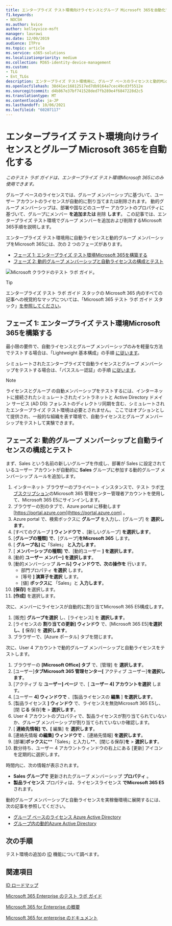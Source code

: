 ```yaml
---
title: エンタープライズ テスト環境向けライセンスとグループ Microsoft 365を自動化する
f1.keywords:
- NOCSH
ms.author: kvice
author: kelleyvice-msft
manager: laurawi
ms.date: 12/09/2019
audience: ITPro
ms.topic: article
ms.service: o365-solutions
ms.localizationpriority: medium
ms.collection: M365-identity-device-management
ms.custom:
- TLG
- Ent_TLGs
description: エンタープライズ テスト環境用に、グループ ベースのライセンスと動的Microsoft 365メンバーシップを構成します。
ms.openlocfilehash: 38d41ec16812517ed7db9164a7cec49cd3f5512e
ms.sourcegitcommit: d4b867e37bf741528ded7fb289e4f6847228d2c5
ms.translationtype: MT
ms.contentlocale: ja-JP
ms.lasthandoff: 10/06/2021
ms.locfileid: "60207117"
---
```

# <a name="automate-licensing-and-group-membership-for-your-microsoft-365-for-enterprise-test-environment"></a>エンタープライズ テスト環境向けライセンスとグループ Microsoft 365を自動化する

*このテスト ラボ ガイドは、エンタープライズ テスト環境Microsoft 365にのみ使用できます。*

グループ ベースのライセンスでは、グループ メンバーシップに基づいて、ユーザー アカウントのライセンスが自動的に割り当てまたは削除されます。 動的グループ メンバーシップは、部署や国などのユーザー アカウントのプロパティに基づいて、グループにメンバー **を追加または** 削除 **します**。 この記事では、エンタープライズ テスト環境でグループ メンバーを追加および削除するMicrosoft 365手順を説明します。

エンタープライズ テスト環境用に自動ライセンスと動的グループ メンバーシップをMicrosoft 365には、次の 2 つのフェーズがあります。

- [フェーズ 1: エンタープライズ テスト環境Microsoft 365を構築する](#phase-1-build-out-your-microsoft-365-for-enterprise-test-environment)
- [フェーズ 2: 動的グループ メンバーシップと自動ライセンスの構成とテスト](#phase-2-configure-and-test-dynamic-group-membership-and-automatic-licensing)

![Microsoft クラウドのテスト ラボ ガイド。](../media/m365-enterprise-test-lab-guides/cloud-tlg-icon.png) 
    
> [!TIP]
> エンタープライズ テスト ラボ ガイド スタックの Microsoft 365 内のすべての記事への視覚的なマップについては、「Microsoft 365 テスト ラボ ガイド スタック」[を参照してください](../downloads/Microsoft365EnterpriseTLGStack.pdf)。
  
## <a name="phase-1-build-out-your-microsoft-365-for-enterprise-test-environment"></a>フェーズ 1: エンタープライズ テスト環境Microsoft 365を構築する

最小限の要件で、自動ライセンスとグループ メンバーシップのみを軽量な方法でテストする場合は、「Lightweight 基本構成」の手順 [に従います](lightweight-base-configuration-microsoft-365-enterprise.md)。
  
シミュレートされたエンタープライズで自動ライセンスとグループ メンバーシップをテストする場合は、「パススルー認証」の手順 [に従います](pass-through-auth-m365-ent-test-environment.md)。
  
> [!NOTE]
> ライセンスとグループ の自動メンバーシップをテストするには、インターネットに接続されたシミュレートされたイントラネットと Active Directory ドメイン サービス (AD DS) フォレストのディレクトリ同期を含む、シミュレートされたエンタープライズ テスト環境は必要とされません。 ここではオプションとして提供され、一般的な組織を表す環境で、自動ライセンスとグループ メンバーシップをテストして実験できます。
  
## <a name="phase-2-configure-and-test-dynamic-group-membership-and-automatic-licensing"></a>フェーズ 2: 動的グループ メンバーシップと自動ライセンスの構成とテスト

まず、Sales という名前の新しいグループを作成し、部署が Sales に設定されているユーザー アカウントが自動的に **Sales** グループに参加する動的グループ メンバーシップ ルールを追加します。

1. インターネット ブラウザーのプライベート インスタンスで、テスト ラボ[サブスクリプション](https://admin.microsoft.com)のMicrosoft 365 管理センター管理者アカウントを使用して、Microsoft 365 E5にサインインします。
2. ブラウザーの別のタブで、Azure portal に移動します [https://portal.azure.com](https://portal.azure.com) 。
3. Azure portal で、検索ボックスに **グループ** を入力し、[グループ] を **選択します**。
4. [すべてのグループ **] ウィンドウで** 、[新しいグループ] **を選択します**。
5. [**グループの種類] で**、[グループ]**をMicrosoft 365** します。
6. [ **グループ名] に**「Sales」 **と入力します**。
7. [ **メンバーシップの種類] で**、[動的ユーザー **] を選択します**。
8. [動的 **ユーザー メンバー] を選択します**。
9. [動的メンバーシップ **ルール] ウィンドウで、次の操作を** 行います。 
   - 部門プロパティ **を選択** します。
   - [等号 **] 演算子を選択** します。
   - [値] **ボックスに** 「Sales」と **入力します**。
10. **[保存]** を選択します。
11. **[作成]** を選択します。

次に、メンバーにライセンスが自動的に割り当てMicrosoft 365 E5構成します。

1. [販売] **グループを選択** し、[ライセンス] を **選択します**。
2. [ライセンスの **割り当ての更新] ウィンドウ** で、[Microsoft 365 E5]**を選択し、[** 保存] を **選択します**。
3. ブラウザーで、[Azure ポータル] タブを閉じます。

次に、User 4 アカウントで動的グループ メンバーシップと自動ライセンスをテストします。

1. ブラウザーの **[Microsoft Office] タブ** で、[管理] を **選択します**。
2. [ユーザー]**タブMicrosoft 365 管理センター[** アクティブ ユーザー]**を選択します**。
3. [アクティブ な **ユーザー] ページ** で、[ **ユーザー 4] アカウントを選択** します。
4. [ユーザー **4] ウィンドウで** 、[製品ライセンスの **編集** ] **を選択します**。
5. [製品ライセンス **] ウィンドウ** で、ライセンスを無効Microsoft 365 E5し、[閉 **じる** 保存]**を**  >  **選択します**。
6. User 4 アカウントのプロパティで、製品ライセンスが割り当てられていないか、グループ メンバーシップが割り当てられていないか確認します。
7. [ **連絡先情報] で、[** 編集] を **選択します**。
8. [連絡先情報 **の編集] ウィンドウで** 、[連絡先情報] **を選択します**。
9. [部署]**ボックスに****「Sales」と入力し**、[閉じる保存]**を**  >  **選択します**。
10. 数分待ち、ユーザー 4 アカウントウィンドウの右上にある [更新] アイコンを定期的に選択します。

時間内に、次の情報が表示されます。

- **Sales グループで** 更新されたグループ メンバーシップ **プロパティ** 。
- **製品ライセンス** プロパティは、ライセンスライセンス **でMicrosoft 365 E5** されます。

動的グループ メンバーシップと自動ライセンスを実稼働環境に展開するには、次の記事を参照してください。

- [グループ ベースのライセンス Azure Active Directory](/azure/active-directory/fundamentals/active-directory-licensing-whatis-azure-portal)
- [グループ内の動的Azure Active Directory](/azure/active-directory/users-groups-roles/groups-create-rule)

## <a name="next-step"></a>次の手順

テスト環境の追加の [ID](m365-enterprise-test-lab-guides.md#identity) 機能について調べます。

## <a name="see-also"></a>関連項目

[ID ロードマップ](identity-roadmap-microsoft-365.md)

[Microsoft 365 Enterprise のテスト ラボ ガイド](m365-enterprise-test-lab-guides.md)

[Microsoft 365 for Enterprise の概要](microsoft-365-overview.md)

[Microsoft 365 for enterprise のドキュメント](/microsoft-365-enterprise/)
